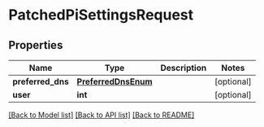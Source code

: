 # PatchedPiSettingsRequest


## Properties
Name | Type | Description | Notes
------------ | ------------- | ------------- | -------------
**preferred_dns** | [**PreferredDnsEnum**](PreferredDnsEnum.md) |  | [optional] 
**user** | **int** |  | [optional] 

[[Back to Model list]](../README.md#documentation-for-models) [[Back to API list]](../README.md#documentation-for-api-endpoints) [[Back to README]](../README.md)


